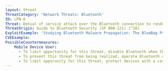 ```yaml
---
layout: threat
ThreatCategory: 'Network Threats: Bluetooth'
ID: LPN-8
Threat: Denial of service attack over the Bluetooth connection to render Bluetooth unusable and rapidly drain the device battery
ThreatOrigin: Guide to Bluetooth Security (SP 800-121) [^28]
ExploitExample: 'Studying Bluetooth Malware Propagation: The BlueBag Project [^30]'
CVEExample:
PossibleCountermeasures:
    Mobile Device User:
      - To limit opportunity for this threat, disable Bluetooth when that feature is not in use
      - To prevent this threat from being realized, operate Bluetooth on devices in a secure location away from windows and doors, to which an attacker is unlikely to have physical access.
      - To limit opporunity for this threat, protect devices with a case that blocks Bluetooth signals.
---
```

